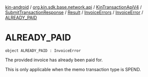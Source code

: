 [kin-android](../../../../../../index.md) / [org.kin.sdk.base.network.api](../../../../../index.md) / [KinTransactionApiV4](../../../../index.md) / [SubmitTransactionResponse](../../../index.md) / [Result](../../index.md) / [InvoiceErrors](../index.md) / [InvoiceError](index.md) / [ALREADY_PAID](./-a-l-r-e-a-d-y_-p-a-i-d.md)

# ALREADY_PAID

`object ALREADY_PAID : InvoiceError`

The provided invoice has already been paid for.

This is only applicable when the memo transaction type
is SPEND.

